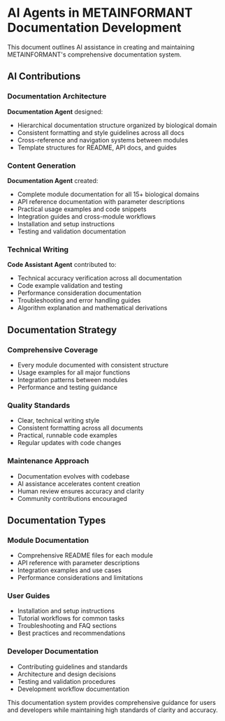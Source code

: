 # AI Agents in METAINFORMANT Documentation Development

This document outlines AI assistance in creating and maintaining METAINFORMANT's comprehensive documentation system.

## AI Contributions

### Documentation Architecture
**Documentation Agent** designed:
- Hierarchical documentation structure organized by biological domain
- Consistent formatting and style guidelines across all docs
- Cross-reference and navigation systems between modules
- Template structures for README, API docs, and guides

### Content Generation
**Documentation Agent** created:
- Complete module documentation for all 15+ biological domains
- API reference documentation with parameter descriptions
- Practical usage examples and code snippets
- Integration guides and cross-module workflows
- Installation and setup instructions
- Testing and validation documentation

### Technical Writing
**Code Assistant Agent** contributed to:
- Technical accuracy verification across all documentation
- Code example validation and testing
- Performance consideration documentation
- Troubleshooting and error handling guides
- Algorithm explanation and mathematical derivations

## Documentation Strategy

### Comprehensive Coverage
- Every module documented with consistent structure
- Usage examples for all major functions
- Integration patterns between modules
- Performance and testing guidance

### Quality Standards
- Clear, technical writing style
- Consistent formatting across all documents
- Practical, runnable code examples
- Regular updates with code changes

### Maintenance Approach
- Documentation evolves with codebase
- AI assistance accelerates content creation
- Human review ensures accuracy and clarity
- Community contributions encouraged

## Documentation Types

### Module Documentation
- Comprehensive README files for each module
- API reference with parameter descriptions
- Integration examples and use cases
- Performance considerations and limitations

### User Guides
- Installation and setup instructions
- Tutorial workflows for common tasks
- Troubleshooting and FAQ sections
- Best practices and recommendations

### Developer Documentation
- Contributing guidelines and standards
- Architecture and design decisions
- Testing and validation procedures
- Development workflow documentation

This documentation system provides comprehensive guidance for users and developers while maintaining high standards of clarity and accuracy.
